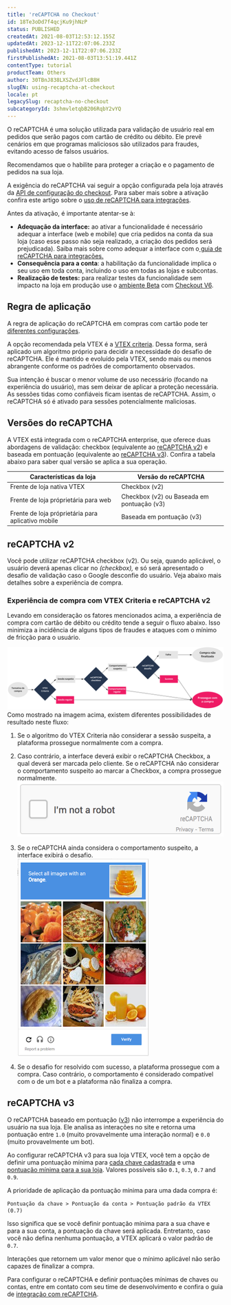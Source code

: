 ```yaml
---
title: 'reCAPTCHA no Checkout'
id: 18Te3oDd7f4qcjKu9jhNzP
status: PUBLISHED
createdAt: 2021-08-03T12:53:12.155Z
updatedAt: 2023-12-11T22:07:06.233Z
publishedAt: 2023-12-11T22:07:06.233Z
firstPublishedAt: 2021-08-03T13:51:19.441Z
contentType: tutorial
productTeam: Others
author: 30TBnJ838LXSZvdJFlcB8H
slugEN: using-recaptcha-at-checkout
locale: pt
legacySlug: recaptcha-no-checkout
subcategoryId: 3shmvletqbB206RqbY2vYQ
---
```



O reCAPTCHA é uma solução utilizada para validação de usuário real em pedidos que serão pagos com cartão de crédito ou débito. Ele prevê cenários em que programas maliciosos são utilizados para fraudes, evitando acesso de falsos usuários. 

Recomendamos que o habilite para proteger a criação e o pagamento de pedidos na sua loja.

A exigência do reCAPTCHA vai seguir a opção configurada pela loja através da [API de configuração do checkout](https://developers.vtex.com/docs/api-reference/checkout-api#post-/api/checkout/pvt/configuration/orderForm). Para saber mais sobre a ativação confira este artigo sobre o [uso de reCAPTCHA para integrações](https://developers.vtex.com/vtex-rest-api/docs/recaptcha).

Antes da ativação, é importante atentar-se à:

* **Adequação da interface:** ao ativar a funcionalidade é necessário adequar a interface (web  e mobile) que cria pedidos na conta da sua loja (caso esse passo não seja realizado, a criação dos pedidos será prejudicada). Saiba mais sobre como adequar a interface com o[ guia de reCAPTCHA para integrações.](https://developers.vtex.com/vtex-rest-api/docs/recaptcha)
* **Consequência para a conta**: a habilitação da funcionalidade implica o seu uso em toda conta, incluindo o uso em todas as lojas e subcontas.
* **Realização de testes:** para realizar testes da funcionalidade sem impacto na loja em produção use o [ambiente Beta](https://help.vtex.com/pt/tutorial/acessar-o-ambiente-beta-pelo-dominio-myvtex-com--3BHM289568gcSwk2O80Asu) com [Checkout V6](https://help.vtex.com/pt/tutorial/ativar-o-checkout-v6--7qVqv3ptRvpVVplrvg8ruH). 

## Regra de aplicação

A regra de aplicação do reCAPTCHA em compras com cartão pode ter [diferentes configurações](https://developers.vtex.com/docs/api-reference/checkout-api#post-/api/checkout/pvt/configuration/orderForm).

A opção recomendada pela VTEX é a [VTEX criteria](https://developers.vtex.com/docs/api-reference/checkout-api#post-/api/checkout/pvt/configuration/orderForm). Dessa forma,  será aplicado um algoritmo próprio para decidir a necessidade do desafio de reCAPTCHA. Ele é mantido e evoluído pela VTEX, sendo mais ou menos abrangente conforme os padrões de comportamento observados.

Sua intenção é buscar o menor volume de uso necessário (focando na experiência do usuário), mas sem deixar de aplicar a proteção necessária. As sessões tidas como confiáveis ficam isentas de reCAPTCHA. Assim, o reCAPTCHA só é ativado para sessões potencialmente maliciosas.

## Versões do reCAPTCHA

A VTEX está integrada com o reCAPTCHA enterprise, que oferece duas abordagens de validação: checkbox (equivalente ao [reCAPTCHA v2](https://developers.google.com/recaptcha/docs/display)) e baseada em pontuação (equivalente ao [reCAPTCHA v3](https://developers.google.com/recaptcha/docs/v3)). Confira a tabela abaixo para saber qual versão se aplica a sua operação.

| **Características da loja**                        | **Versão do reCAPTCHA** |
|----------------------------------------------------|-------------------------|
| Frente de loja nativa VTEX                         | Checkbox (v2)                      |
| Frente de loja próprietária para web               | Checkbox (v2) ou Baseada em pontuação (v3)                |
| Frente de loja próprietária para aplicativo mobile | Baseada em pontuação (v3)                      |

## reCAPTCHA v2

Você pode utilizar reCAPTCHA checkbox (v2). Ou seja, quando aplicável, o usuário deverá apenas clicar no <i class="far fa-check-square"></i> _(checkbox),_ e só será apresentado o desafio de validação caso o Google desconfie do usuário. Veja abaixo mais detalhes sobre a experiência de compra.

### Experiência de compra com VTEX Criteria e reCAPTCHA v2

Levando em consideração os fatores mencionados acima, a experiência de compra com cartão de débito ou crédito tende a seguir o fluxo abaixo. Isso minimiza a incidência de alguns tipos de fraudes e ataques com o mínimo de fricção para o usuário.

![reCAPTCHA scenariosPT](https://raw.githubusercontent.com/vtexdocs/help-center-content/refs/heads/main/docs/pt/tutorials/Checkout/reCAPTCHA/recaptcha-no-checkout_1.jpg)
Como mostrado na imagem acima, existem diferentes possibilidades de resultado neste fluxo:

1. Se o algoritmo do VTEX Criteria não considerar a sessão suspeita, a plataforma prossegue normalmente com a compra.

2. Caso contrário, a interface deverá exibir o reCAPTCHA Checkbox, a qual deverá ser marcada pelo cliente. Se o reCAPTCHA não considerar o comportamento suspeito ao marcar a Checkbox, a compra prossegue normalmente.
![newCaptchaAnchor](https://raw.githubusercontent.com/vtexdocs/help-center-content/refs/heads/main/docs/pt/tutorials/Checkout/reCAPTCHA/recaptcha-no-checkout_2.gif)
3. Se o reCAPTCHA ainda considera o comportamento suspeito, a interface exibirá o desafio.
![desafio recaptcha](https://raw.githubusercontent.com/vtexdocs/help-center-content/refs/heads/main/docs/pt/tutorials/Checkout/reCAPTCHA/recaptcha-no-checkout_3.png)
4. Se o desafio for resolvido com sucesso, a plataforma prossegue com a compra. Caso contrário, o comportamento é considerado compatível com o de um bot e a plataforma não finaliza a compra.

## reCAPTCHA v3

O reCAPTCHA baseado em pontuação ([v3](https://developers.google.com/recaptcha/docs/v3)) não interrompe a experiência do usuário na sua loja. Ele analisa as interações no site e retorna uma pontuação entre `1.0` (muito provavelmente uma interação normal) e `0.0` (muito provavelmente um bot).

Ao configurar reCAPTCHA v3 para sua loja VTEX, você tem a opção de definir uma pontuação mínima para [cada chave cadastrada](https://developers.vtex.com/docs/guides/implementing-recaptcha-in-integrations#getting-the-recaptcha-key-for-mobile-implementations) e uma [pontuação mínima para a sua loja](https://developers.vtex.com/docs/guides/implementing-recaptcha-in-integrations#recaptcha-v3-score). Valores possíveis são `0.1`, `0.3`, `0.7` and `0.9`. 

A prioridade de aplicação da pontuação mínima para uma dada compra é:

```
Pontuação da chave > Pontuação da conta > Pontuação padrão da VTEX (0.7)
```

Isso significa que se você definir pontuação mínima para a sua chave e para a sua conta, a pontuação da chave será aplicada. Entretanto, caso você não defina nenhuma pontuação, a VTEX aplicará o valor padrão de `0.7`.

Interações que retornem um valor menor que o mínimo aplicável não serão capazes de finalizar a compra.

Para configurar o reCAPTCHA e definir pontuações mínimas de chaves ou contas, entre em contato com seu time de desenvolvimento e confira o guia de [integração com reCAPTCHA](https://developers.vtex.com/docs/guides/recaptcha#recaptcha-v3-score).
